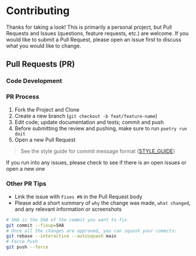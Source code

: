 # Contributing

Thanks for taking a look!
This is primarily a personal project, but Pull Requests and Issues (questions, feature requests, etc.) are welcome.
If you would like to submit a Pull Request, please open an issue first to discuss what you would like to change.

## Pull Requests (PR)

### Code Development

<!-- See [DEVELOPER_GUIDE.md](./DEVELOPER_GUIDE.md) -->

### PR Process

1. Fork the Project and Clone
2. Create a new branch (`git checkout -b feat/feature-name`)
3. Edit code; update documentation and tests; commit and push
4. Before submitting the review and pushing, make sure to run `poetry run doit`
5. Open a new Pull Request

> See the style guide for commit message format ([STYLE_GUIDE](./STYLE_GUIDE.md))

If you run into any issues, please check to see if there is an open issues or open a new one

### Other PR Tips

-   Link the issue with `Fixes #N` in the Pull Request body
-   Please add a short summary of `why` the change was made, `what changed`, and any relevant information or screenshots

```sh
# SHA is the SHA of the commit you want to fix
git commit --fixup=SHA
# Once all the changes are approved, you can squash your commits:
git rebase --interactive --autosquash main
# Force Push
git push --force
```
